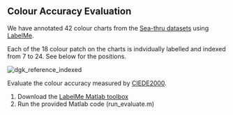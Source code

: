 ##  Colour Accuracy Evaluation ##

We have annotated 42 colour charts from the [Sea-thru datasets](http://csms.haifa.ac.il/profiles/tTreibitz/datasets/sea_thru/index.html) using [LabelMe](http://labelme.csail.mit.edu/Release3.0/). 

Each of the 18 colour patch on the charts is indvidually labelled and indexed from 7 to 24. See below for the positions.

![dgk_reference_indexed](https://user-images.githubusercontent.com/26412181/171492093-db6ca66b-9418-43a5-be6c-78a712d7467b.png)

Evaluate the colour accuracy measured by [CIEDE2000](http://www2.ece.rochester.edu/~gsharma/ciede2000/ciede2000noteCRNA.pdf).  

1. Download the [LabelMe Matlab toolbox](http://labelme2.csail.mit.edu/Release3.0/browserTools/php/matlab_toolbox.php)
2. Run the provided Matlab code (run_evaluate.m)
